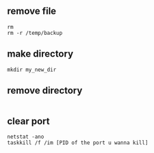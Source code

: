 ## remove file
```
rm 
rm -r /temp/backup
```

## make directory
```
mkdir my_new_dir
```

## remove directory
```

```

## clear port
```
netstat -ano
taskkill /f /im [PID of the port u wanna kill]
```